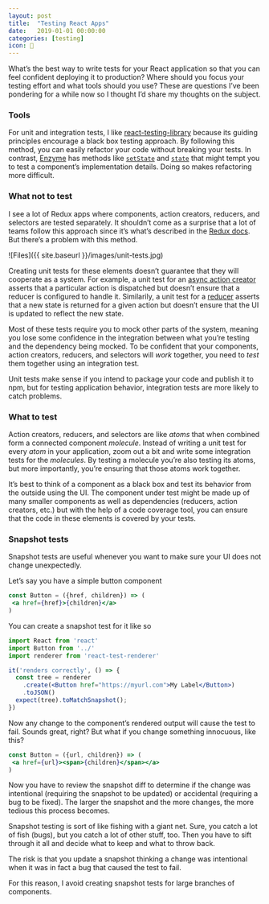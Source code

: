 ```yaml
---
layout: post
title:  "Testing React Apps"
date:   2019-01-01 00:00:00
categories: [testing]
icon: 🧠
---
```


What’s the best way to write tests for your React application so that you can feel confident deploying it to production? Where should you focus your testing effort and what tools should you use? These are questions I’ve been pondering for a while now so I thought I’d share my thoughts on the subject.

### Tools
For unit and integration tests, I like [react-testing-library](https://github.com/kentcdodds/react-testing-library) because its guiding principles encourage a black box testing approach. By following this method, you can easily refactor your code without breaking your tests. In contrast, [Enzyme](https://airbnb.io/enzyme/) has methods like [`setState`](https://airbnb.io/enzyme/docs/api/ReactWrapper/setState.html) and [`state`](https://airbnb.io/enzyme/docs/api/ReactWrapper/state.html) that might tempt you to test a component’s implementation details. Doing so makes refactoring more difficult.

<!-- I like to use [Jest DOM](https://www.npmjs.com/package/jest-dom) for making assertions about the state of a DOM element.

Tools I avoid:

- [jest-styled-components]()
- [redux-mock-store]()
- [Enzyme](https://airbnb.io/enzyme/) -->

### What not to test
I see a lot of Redux apps where components, action creators, reducers, and selectors are tested separately. It shouldn’t come as a surprise that a lot of teams follow this approach since it’s what’s described in the [Redux docs](https://redux.js.org/recipes/writing-tests). But there’s a problem with this method.

![Files]({{ site.baseurl }}/images/unit-tests.jpg)

Creating unit tests for these elements doesn’t guarantee that they will cooperate as a system. For example, a unit test for an [async action creator](https://redux.js.org/recipes/writing-tests#async-action-creators) asserts that a particular action is dispatched but doesn’t ensure that a reducer is configured to handle it. Similarily, a unit test for a [reducer](https://redux.js.org/recipes/writing-tests#reducers) asserts that a new state is returned for a given action but doesn’t ensure that the UI is updated to reflect the new state.

Most of these tests require you to mock other parts of the system, meaning you lose some confidence in the integration between what you’re testing and the dependency being mocked. To be confident that your components, action creators, reducers, and selectors will _work_ together, you need to _test_ them together using an integration test.

Unit tests make sense if you intend to package your code and publish it to npm, but for testing application behavior, integration tests are more likely to catch problems.

### What to test

Action creators, reducers, and selectors are like _atoms_ that when combined form a connected component _molecule_. Instead of writing a unit test for every _atom_ in your application, zoom out a bit and write some integration tests for the _molecules_. By testing a molecule you’re also testing its atoms, but more importantly, you’re ensuring that those atoms work together.

It’s best to think of a component as a black box and test its behavior from the outside using the UI. The component under test might be made up of many smaller components as well as dependencies (reducers, action creators, etc.) but with the help of a code coverage tool, you can ensure that the code in these elements is covered by your tests.

### Snapshot tests

Snapshot tests are useful whenever you want to make sure your UI does not change unexpectedly.


Let’s say you have a simple button component

```jsx
const Button = ({href, children}) => (
 <a href={href}>{children}</a>
)
```

You can create a snapshot test for it like so

```jsx
import React from 'react'
import Button from '../'
import renderer from 'react-test-renderer'

it('renders correctly', () => {
  const tree = renderer
    .create(<Button href="https://myurl.com">My Label</Button>)
    .toJSON()
  expect(tree).toMatchSnapshot();
})
```

Now any change to the component’s rendered output will cause the test to fail. Sounds great, right? But what if you change something innocuous, like this?

```jsx
const Button = ({url, children}) => (
 <a href={url}><span>{children}</span></a>
)
```
Now you have to review the snapshot diff to determine if the change was intentional (requiring the snapshot to be updated) or accidental (requiring a bug to be fixed). The larger the snapshot and the more changes, the more tedious this process becomes.

Snapshot testing is sort of like fishing with a giant net. Sure, you catch a lot of fish (bugs), but you catch a lot of other stuff, too. Then you have to sift through it all and decide what to keep and what to throw back.

The risk is that you update a snapshot thinking a change was intentional when it was in fact a bug that caused the test to fail.

For this reason, I avoid creating snapshot tests for large branches of components.

<!--

[jest-styled-components]() includes a component’s style rules in the snapshot. So using `toMatchSnapshot(tree)` will cause the test to fail if _any_ CSS rule has changed.

A component’s styles generally fall into two categories:

1. styles that derive their value from state or props
2. styles with values that never change throughout the component lifecycle


Say you have a button component and you change the font size of its label. A snapshot test for this component would break but is this what you want?

There are likely some CSS properties that you care about more than others. For example, you might want to test that the button `background-color` is grey when the `disabled` prop is true. The colour of the button is coupled to its business logic. These properties are typically derived from the component’s props or state.

But the since the font size has no connection to the component’s business logic, why test it at all?

A good test should allow you to refactor a component’s implementation so long as you don’t break its public API. So should styling be considered part of a component’s public API?

It depends.

In this case, I’d say it’s more important that the button label exists and that its content is correct.

If there are critical styles that you want to check it might be better to target these specifically.

In most cases, you should be free to change a component’s styling without having to update your tests.

Link to CircleType.

Snapshot tests make sense when styling is considered a part of your component’s public API. -->
